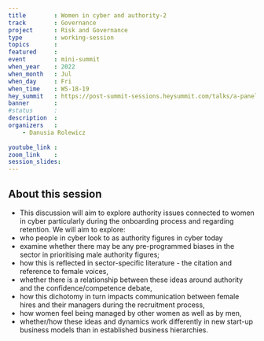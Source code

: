 ```yaml
---
title        : Women in cyber and authority-2
track        : Governance
project      : Risk and Governance
type         : working-session
topics       : 
featured     :
event        : mini-summit
when_year    : 2022
when_month   : Jul
when_day     : Fri
when_time    : WS-18-19
hey_summit   : https://post-summit-sessions.heysummit.com/talks/a-panel-discussion-focused-on-women-in-cyber-and-authority/
banner       : 
#status      : 
description  :
organizers   :
    - Danusia Rolewicz
   
youtube_link : 
zoom_link    : 
session_slides:
---
```




## About this session

- This discussion will aim to explore authority issues connected to women in cyber particularly during the onboarding process and regarding retention. We will aim to explore:
- who people in cyber look to as authority figures in cyber today
- examine whether there may be any pre-programmed biases in the sector in prioritising male authority figures;
- how this is reflected in sector-specific literature - the citation and reference to female voices,
- whether there is a relationship between these ideas around authority and the confidence/competence debate,
- how this dichotomy in turn impacts communication between female hires and their managers during the recruitment process,
- how women feel being managed by other women as well as by men, 
- whether/how these ideas and dynamics work differently in new start-up business models than in established business hierarchies. 
